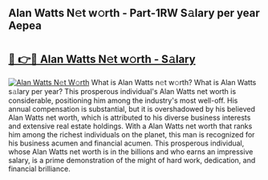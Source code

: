 ## Alan Watts N𝚎t w𝚘rth - Part-1RW S𝚊lary per year Aepea

# <h2><a href="http://gc1n7c.nevu.top/?p=Alan+Watts">🔗 👉🔴 Alan Watts N𝚎t w𝚘rth - S𝚊lary</a></h2>

[![Alan Watts N𝚎t W𝚘rth](https://i.imgur.com/Oavwk0R.jpeg)](http://gc1n7c.nevu.top/?p=Alan+Watts)
What is Alan Watts n𝚎t w𝚘rth? What is Alan Watts s𝚊lary per year?
This prosperous individual's Alan Watts net worth is considerable, positioning him among the industry's most well-off. His annual compensation is substantial, but it is overshadowed by his believed Alan Watts net worth, which is attributed to his diverse business interests and extensive real estate holdings. With a Alan Watts net worth that ranks him among the richest individuals on the planet, this man is recognized for his business acumen and financial acumen. This prosperous individual, whose Alan Watts net worth is in the billions and who earns an impressive salary, is a prime demonstration of the might of hard work, dedication, and financial brilliance.
